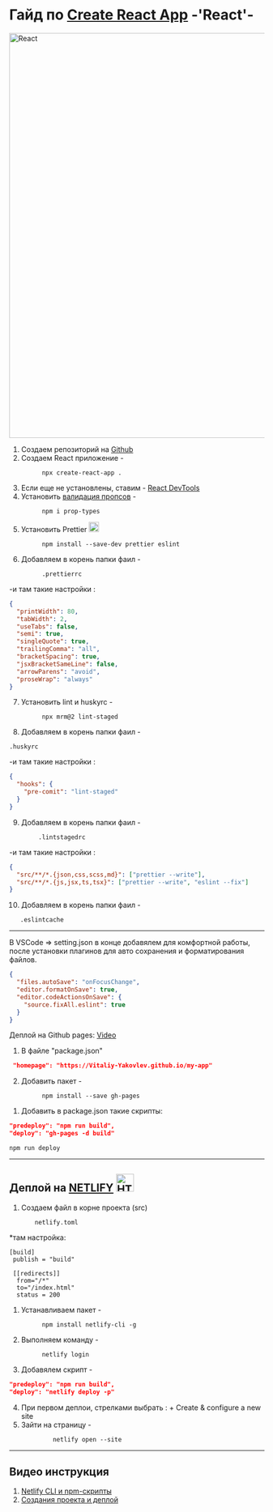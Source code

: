 # Гайд по [Create React App](https://create-react-app.dev/docs/getting-started/#npm) -'React'-

<a href="https://ru.reactjs.org/">
<img src = "https://habrastorage.org/webt/z1/bu/fm/z1bufmx1tce1wxwjm92w7wz_7lq.png" alt ="React" width =800px/>
</a>

1. Создаем репозиторий на [Github](https://github.com/)
2. Создаем React приложение -

```npm
         npx create-react-app .
```

3. Eсли еще не установлены, ставим -
   [React DevTools](https://chrome.google.com/webstore/detail/react-developer-tools/fmkadmapgofadopljbjfkapdkoienihi?hl=en)
4. Установить [валидация пропсов](https://www.npmjs.com/package/prop-types) -

```npm
         npm i prop-types
```

5. Установить Prettier
   <a href="https://prettier.io/"><img src = "https://prettier.io/icon.png" alt ="Prettier" width =20px/></a>

```npm
         npm install --save-dev prettier eslint
```

6. Добавляем в корень папки фаил -

```npm
         .prettierrc
```

-и там такие настройки :

```json
{
  "printWidth": 80,
  "tabWidth": 2,
  "useTabs": false,
  "semi": true,
  "singleQuote": true,
  "trailingComma": "all",
  "bracketSpacing": true,
  "jsxBracketSameLine": false,
  "arrowParens": "avoid",
  "proseWrap": "always"
}
```

7. Установить lint и huskyrc -

```npm
         npx mrm@2 lint-staged
```

8. Добавляем в корень папки фаил -

```npm
.huskyrc
```

-и там такие настройки :

```json
{
  "hooks": {
    "pre-comit": "lint-staged"
  }
}
```

9.  Добавляем в корень папки фаил -

```npm
        .lintstagedrc
```

-и там такие настройки :

```json
{
  "src/**/*.{json,css,scss,md}": ["prettier --write"],
  "src/**/*.{js,jsx,ts,tsx}": ["prettier --write", "eslint --fix"]
}
```

10. Добавляем в корень папки фаил -

```npm
   .eslintcache
```

---

В VSCode => setting.json в конце добавялем для комфортной работы, после
установки плагинов для авто сохранения и форматирования файлов.

```json
{
  "files.autoSave": "onFocusChange",
  "editor.formatOnSave": true,
  "editor.codeActionsOnSave": {
    "source.fixAll.eslint": true
  }
}
```

Деплой на Github pages:
[Video](https://drive.google.com/file/d/1EOewQyS7V9SHsUbbycwgTNqB59jwhFnG/view)

1. В файле "package.json"

```json
 "homepage": "https://Vitaliy-Yakovlev.github.io/my-app"
```

2. Добавить пакет -

```npm
         npm install --save gh-pages
```

1. Добавить в package.json такие скрипты:

```json
"predeploy": "npm run build",
"deploy": "gh-pages -d build"
```

```npm
npm run deploy
```

---

## Деплой на [NETLIFY](https://app.netlify.com/) <img  alt="HTML5" width="35px" src="https://www.netlify.com/img/global/badges/netlify-color-accent.svg"/>

1. Создаем файл в корне проекта (src)

```npm
       netlify.toml
```

\*там настройка:

```npm
[build]
 publish = "build"

 [[redirects]]
  from="/*"
  to="/index.html"
  status = 200
```

1. Устанавливаем пакет -

```npm
         npm install netlify-cli -g
```

2. Выполняем команду -

```npm
         netlify login
```

3. Добавялем скрипт -

```json "predeploy": "npm run build",
"predeploy": "npm run build",
"deploy": "netlify deploy -p"
```

4. При первом деплои, стрелками выбрать : + Create & configure a new site
5. Зайти на страницу -

```npm
            netlify open --site
```

---

## Видео инструкция

1. [Netlify CLI и npm-скрипты](https://drive.google.com/file/d/1sUdq5187Uf5uo5EfqPrEEE52ssPj11Xh/view)
2. [Создания проекта и деплой](https://drive.google.com/file/d/1RXumPAthh_qJSp6hr6ImwF5ljRvWE47e/view)
